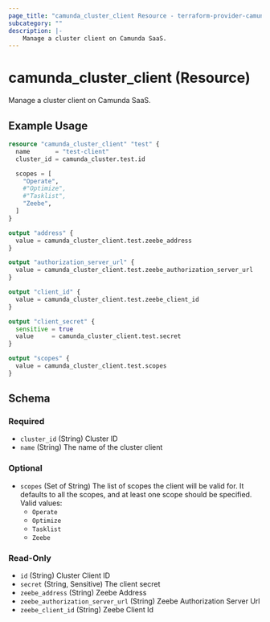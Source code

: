 ```yaml
---
page_title: "camunda_cluster_client Resource - terraform-provider-camunda"
subcategory: ""
description: |-
    Manage a cluster client on Camunda SaaS.
---
```


# camunda_cluster_client (Resource)

Manage a cluster client on Camunda SaaS.

## Example Usage

```terraform
resource "camunda_cluster_client" "test" {
  name       = "test-client"
  cluster_id = camunda_cluster.test.id

  scopes = [
    "Operate",
    #"Optimize",
    #"Tasklist",
    "Zeebe",
  ]
}

output "address" {
  value = camunda_cluster_client.test.zeebe_address
}

output "authorization_server_url" {
  value = camunda_cluster_client.test.zeebe_authorization_server_url
}

output "client_id" {
  value = camunda_cluster_client.test.zeebe_client_id
}

output "client_secret" {
  sensitive = true
  value     = camunda_cluster_client.test.secret
}

output "scopes" {
  value = camunda_cluster_client.test.scopes
}
```

<!-- schema generated by tfplugindocs -->
## Schema

### Required

- `cluster_id` (String) Cluster ID
- `name` (String) The name of the cluster client

### Optional

- `scopes` (Set of String) The list of scopes the client will be valid for. It defaults to all the scopes, and at least one scope should be specified. Valid values:
  * `Operate`
  * `Optimize`
  * `Tasklist`
  * `Zeebe`

### Read-Only

- `id` (String) Cluster Client ID
- `secret` (String, Sensitive) The client secret
- `zeebe_address` (String) Zeebe Address
- `zeebe_authorization_server_url` (String) Zeebe Authorization Server Url
- `zeebe_client_id` (String) Zeebe Client Id

